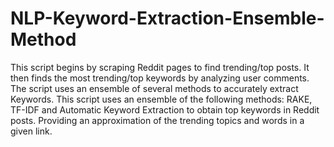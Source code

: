 # NLP-Keyword-Extraction-Ensemble-Method

This script begins by scraping Reddit pages to find trending/top posts. It then finds the most trending/top keywords by analyzing user comments. The script uses an ensemble of several methods to accurately extract Keywords. This script uses an ensemble of the following methods: RAKE, TF-IDF and Automatic Keyword Extraction to obtain top keywords in Reddit posts. Providing an approximation of the trending topics and words in a given link.
